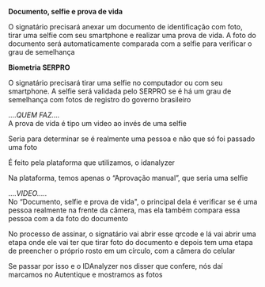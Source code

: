 **Documento, selfie e prova de vida**

O signatário precisará anexar um documento de identificação com foto, tirar uma selfie com seu smartphone e realizar uma prova de vida. A foto do documento será automaticamente comparada com a selfie para verificar o grau de semelhança

  

**Biometria SERPRO**

O signatário precisará tirar uma selfie no computador ou com seu smartphone. A selfie será validada pelo SERPRO se é há um grau de semelhança com fotos de registro do governo brasileiro

  

…._QUEM FAZ…._  
A prova de vida é tipo um video ao invés de uma selfie

  
Seria para determinar se é realmente uma pessoa e não que só foi passado uma foto

  
É feito pela plataforma que utilizamos, o idanalyzer

  
Na plataforma, temos apenas o “Aprovação manual”, que seria uma selfie

  

…._VIDEO….._  
No “Documento, selfie e prova de vida", o principal dela é verificar se é uma pessoa realmente na frente da câmera, mas ela também compara essa pessoa com a da foto do documento

  

No processo de assinar, o signatário vai abrir esse qrcode e lá vai abrir uma etapa onde ele vai ter que tirar foto do documento e depois tem uma etapa de preencher o próprio rosto em um círculo, com a câmera do celular

  

Se passar por isso e o IDAnalyzer nos disser que confere, nós daí marcamos no Autentique e mostramos as fotos